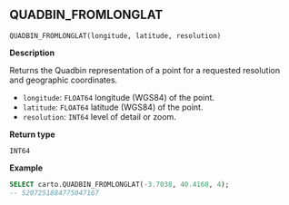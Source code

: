 ## QUADBIN_FROMLONGLAT

```sql:signature
QUADBIN_FROMLONGLAT(longitude, latitude, resolution)
```

**Description**

Returns the Quadbin representation of a point for a requested resolution and geographic coordinates.

* `longitude`: `FLOAT64` longitude (WGS84) of the point.
* `latitude`: `FLOAT64` latitude (WGS84) of the point.
* `resolution`: `INT64` level of detail or zoom.

**Return type**

`INT64`

**Example**

```sql
SELECT carto.QUADBIN_FROMLONGLAT(-3.7038, 40.4168, 4);
-- 5207251884775047167
```
